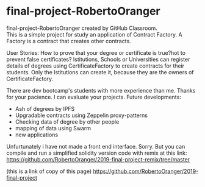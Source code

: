 # final-project-RobertoOranger
final-project-RobertoOranger created by GitHub Classroom.                                                                                        
This is a simple project for study an application of Contract Factory. A Factory is a contract that creates other contracts.


User Stories: 
How to prove that your degree or certificate is true?hot to prevent false certificates?
Istitutions, Schools or Universities can register details of degrees using CertificateFactory to create  contracts for their students.  Only the Istitutions can create it, because they are the owners of CertificateFactory.

There are dev bootcamp's students with more experience than me. Thanks for your pacience. I can evaluate your projects.
Future developments:
- Ash of degrees by IPFS
- Upgradable contracts using Zeppelin proxy-patterns
- Checking data of degree by other people
- mapping of data using Swarm
- new applications

Unfurtunately i have not made a front end interface. Sorry. But you can compile and run a simplified solidity version code with remix at this link: https://github.com/RobertoOranger/2019-final-project-remix/tree/master






(this is a link of copy of this page)
https://github.com/RobertoOranger/2019-final-project
